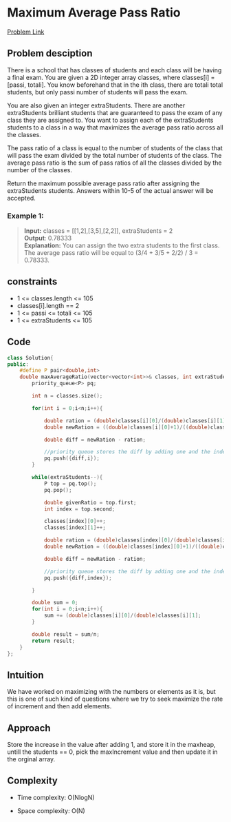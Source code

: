 # Maximum Average Pass Ratio
[Problem Link](https://leetcode.com/problems/maximum-average-pass-ratio/description/?envType=daily-question&envId=2024-12-15)

## Problem desciption 
There is a school that has classes of students and each class will be having a final exam. You are given a 2D integer array classes, where classes[i] = [passi, totali]. You know beforehand that in the ith class, there are totali total students, but only passi number of students will pass the exam.

You are also given an integer extraStudents. There are another extraStudents brilliant students that are guaranteed to pass the exam of any class they are assigned to. You want to assign each of the extraStudents students to a class in a way that maximizes the average pass ratio across all the classes.

The pass ratio of a class is equal to the number of students of the class that will pass the exam divided by the total number of students of the class. The average pass ratio is the sum of pass ratios of all the classes divided by the number of the classes.

Return the maximum possible average pass ratio after assigning the extraStudents students. Answers within 10-5 of the actual answer will be accepted.

 

### Example 1:

> **Input:** classes = [[1,2],[3,5],[2,2]], extraStudents = 2<br>
> **Output**: 0.78333<br>
> **Explanation:** You can assign the two extra students to the first class. The average pass ratio will be equal to (3/4 + 3/5 + 2/2) / 3 = 0.78333.<br>


## constraints
* 1 <= classes.length <= 105
* classes[i].length == 2
* 1 <= passi <= totali <= 105
* 1 <= extraStudents <= 105

## Code
```cpp
class Solution{
public:
    #define P pair<double,int> 
    double maxAverageRatio(vector<vector<int>>& classes, int extraStudents) {
        priority_queue<P> pq;

        int n = classes.size();

        for(int i = 0;i<n;i++){

            double ration = (double)classes[i][0]/(double)classes[i][1];
            double newRation = ((double)classes[i][0]+1)/((double)classes[i][1]+1);

            double diff = newRation - ration;

            //priority queue stores the diff by adding one and the index
            pq.push({diff,i});
        }

        while(extraStudents--){
            P top = pq.top();
            pq.pop();

            double givenRatio = top.first;
            int index = top.second;

            classes[index][0]++;
            classes[index][1]++;

            double ration = (double)classes[index][0]/(double)classes[index][1];
            double newRation = ((double)classes[index][0]+1)/((double)classes[index][1]+1);

            double diff = newRation - ration;

            //priority queue stores the diff by adding one and the index
            pq.push({diff,index});

        }

        double sum = 0;
        for(int i = 0;i<n;i++){
            sum += (double)classes[i][0]/(double)classes[i][1];
        }

        double result = sum/n;
        return result;
    }
};
```

## Intuition
We have worked on maximizing with the numbers or elements as it is, but this is one of such kind of questions where we try to seek maximize the rate of increment and then add elements. 

## Approach
Store the increase in the value after adding 1, and store it in the maxheap, untill the students == 0, pick the maxIncrement value and then update it in the orginal array. 

## Complexity
- Time complexity: O(NlogN)


- Space complexity: O(N)
